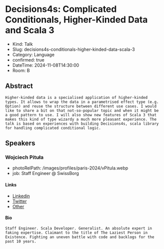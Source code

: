 # Decisions4s: Complicated Conditionals, Higher-Kinded Data and Scala 3 

- Kind: Talk
- Slug: decisions4s-conditionals-higher-kinded-data-scala-3
- Category: Language
- confirmed: true
- DateTime: 2024-11-08T14:30:00
- Room: B

## Abstract

```
Higher-kinded data is a specialised application of higher-kinded types. It allows to wrap the data in a parametrised effect type (e.g. Option) and reuse the structure between different use cases. I would like to share a bit on that not-so-popular topic and when it might be a good pattern to use. I will also show new features of Scala 3 that makes this kind of type wizardy a much more pleasant experience. The talk is based on experiences with building Decisions4s, scala library for handling complicated conditional logic.
```

## Speakers

### Wojciech Pituła

- photoRelPath: /images/profiles/paris-2024/vPitula.webp
- job: Staff Engineer @ SwissBorg

#### Links

- [Linkedin](https://www.linkedin.com/in/krever)
- [Twitter](https://x.com/Krever01)
- [Other](https://w.pitula.me)

#### Bio

```
Staff Engineer. Scala Developer. Generalist. An absolute expert in faking expertise. Claimant to the title of The Laziest Person in Existence. Fighting an uneven battle with code and backlogs for the past 10 years.
```
